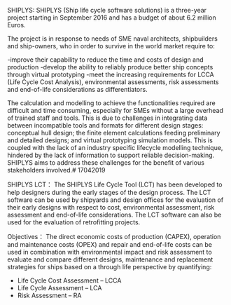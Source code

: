   SHIPLYS:
SHIPLYS (Ship life cycle software solutions) is a three-year project starting in September 2016 and has a budget of about 6.2 million Euros.

The project is in response to needs of SME naval architects, shipbuilders and ship-owners, who in order to survive in the world market require to:

-improve their capability to reduce the time and costs of design and production
-develop the ability to reliably produce better ship concepts through virtual prototyping
-meet the increasing requirements for LCCA (Life Cycle Cost Analysis), environmental assessments, risk assessments and end-of-life considerations as differentiators.

The calculation and modelling to achieve the functionalities required are difficult and time consuming, especially for SMEs without a large overhead of trained staff and tools. This is due to challenges in integrating data between incompatible tools and formats for different design stages: conceptual hull design; the finite element calculations feeding preliminary and detailed designs; and virtual prototyping simulation models. This is coupled with the lack of an industry specific lifecycle modelling technique, hindered by the lack of information to support reliable decision-making. SHIPLYS aims to address these challenges for the benefit of various stakeholders involved.# 17042019

  SHIPLYS LCT：
The SHIPLYS Life Cycle Tool (LCT) has been developed to help designers during the early stages of the design process.
The LCT software can be used by shipyards and design offices for the evaluation of their early designs with respect to cost, environmental assessment, risk assessment and end-of-life considerations. The LCT software can also be used for the evaluation of retrofitting projects. 

  Objectives：
The direct economic costs of production (CAPEX), operation and maintenance costs (OPEX) and repair and end-of-life costs can be used in combination with environmental impact and risk assessment to evaluate and compare different designs, maintenance and replacement strategies for ships based on a through life perspective by quantifying:
-	Life Cycle Cost Assessment – LCCA
-	Life Cycle Assessment – LCA 
-	Risk Assessment – RA
